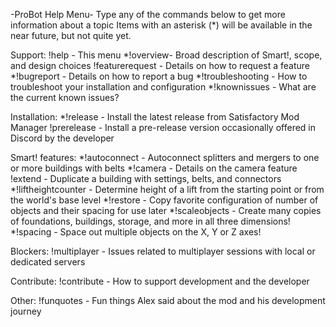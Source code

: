 -ProBot Help Menu-
Type any of the commands below to get more information about a topic
Items with an asterisk (*) will be available in the near future, but not quite yet.

Support:
!help - This menu
*!overview- Broad description of Smart!, scope, and design choices
!featurerequest - Details on how to request a feature
*!bugreport - Details on how to report a bug
*!troubleshooting - How to troubleshoot your installation and configuration
*!knownissues - What are the current known issues?

Installation:
*!release - Install the latest release from Satisfactory Mod Manager
!prerelease - Install a pre-release version occasionally offered in Discord by the developer

Smart! features:
*!autoconnect - Autoconnect splitters and mergers to one or more buildings with belts
*!camera - Details on the camera feature
!extend - Duplicate a building with settings, belts, and connectors
*!liftheightcounter - Determine height of a lift from the starting point or from the world's base level
*!restore - Copy favorite configuration of number of objects and their spacing for use later
*!scaleobjects - Create many copies of foundations, buildings, storage, and more in all three dimensions!
*!spacing - Space out multiple objects on the X, Y or Z axes!

Blockers:
!multiplayer - Issues related to multiplayer sessions with local or dedicated servers

Contribute:
!contribute - How to support development and the developer

Other:
!funquotes - Fun things Alex said about the mod and his development journey
